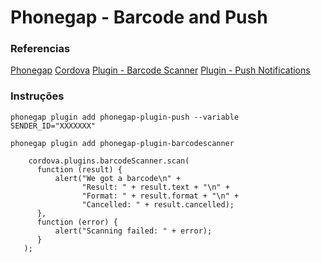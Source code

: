
# Phonegap - Barcode and Push

### Referencias
[Phonegap](http://phonegap.com/getstarted/)
[Cordova](https://cordova.apache.org/docs/en/latest/guide/overview/)
[Plugin - Barcode Scanner](https://github.com/phonegap/phonegap-plugin-barcodescanner)
[Plugin - Push Notifications](https://github.com/phonegap/phonegap-plugin-push)

### Instruções

```
phonegap plugin add phonegap-plugin-push --variable SENDER_ID="XXXXXXX"
```


```
phonegap plugin add phonegap-plugin-barcodescanner
```

```
    cordova.plugins.barcodeScanner.scan(
      function (result) {
          alert("We got a barcode\n" +
                "Result: " + result.text + "\n" +
                "Format: " + result.format + "\n" +
                "Cancelled: " + result.cancelled);
      },
      function (error) {
          alert("Scanning failed: " + error);
      }
   );
```